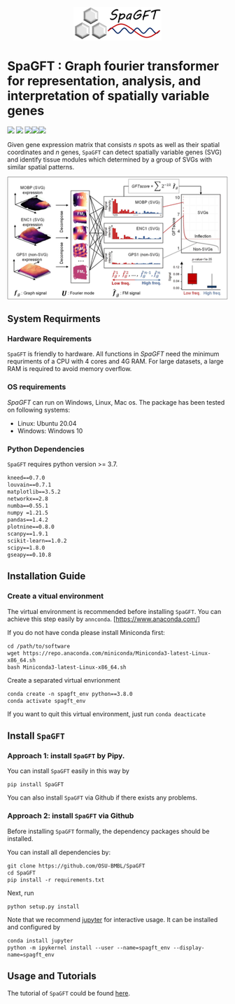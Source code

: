 <p align="center">

   <img src="https://github.com/jxLiu-bio/SpaGFT/blob/master/source/images/SpaGFT_logo.svg?raw=True" width="200">

</p>

# SpaGFT : Graph fourier transformer for representation, analysis, and interpretation of spatially variable genes
<img src="https://img.shields.io/badge/Platform-Linux-green"> <img src="https://img.shields.io/badge/Language-python3-green"> <img src="https://img.shields.io/badge/License-MIT-green"><img src="https://img.shields.io/badge/notebooks-passing-green"><img src="https://img.shields.io/badge/docs-passing-green">

Given gene expression matrix that consists $n$ spots as well as their spatial coordinates and $n$ genes, ```SpaGFT``` can detect spatially variable genes (SVG) and identify tissue modules which determined by a group of SVGs with similar spatial patterns.

<p align="center">

   <img src="https://github.com/jxLiu-bio/SpaGFT/blob/master/source/images/SpaGFT_workflow.svg?raw=True" width="1000">

</p>

## System Requirments
### Hardware Requirements
```SpaGFT``` is friendly to hardware. All functions in _SpaGFT_ need the minimum
requriments of a CPU with 4 cores and 4G RAM. For large datasets, a large RAM is
required to avoid memory overflow.

### OS requirements
_SpaGFT_ can run on Windows, Linux, Mac os. The package has been tested on 
following systems:

- Linux: Ubuntu 20.04
- Windows: Windows 10

### Python Dependencies
```SpaGFT``` requires python version >= 3.7.

``` 
kneed==0.7.0
louvain==0.7.1
matplotlib==3.5.2
networkx==2.8
numba==0.55.1
numpy =1.21.5
pandas==1.4.2
plotnine==0.8.0
scanpy==1.9.1
scikit-learn==1.0.2
scipy==1.8.0
gseapy==0.10.8
```
## Installation Guide
### Create a vitual environment 

The virtual environment is recommended before installing ```SpaGFT```. You can
achieve this step easily by ```annconda```. [https://www.anaconda.com/]

If you do not have conda please install Miniconda first:

```
cd /path/to/software
wget https://repo.anaconda.com/miniconda/Miniconda3-latest-Linux-x86_64.sh
bash Miniconda3-latest-Linux-x86_64.sh
```

Create a separated virtual envrionment
```shell
conda create -n spagft_env python==3.8.0
conda activate spagft_env
```
If you want to quit this virtual environment, just run ``` conda deacticate ```

## Install ```SpaGFT```
### Approach 1: install ```SpaGFT``` by Pipy.
You can install ```SpaGFT``` easily in this way by
```
pip install SpaGFT
```
You can also install ```SpaGFT``` via Github if there exists any problems.
### Approach 2: install ```SpaGFT``` via Github
Before installing ```SpaGFT``` formally, the dependency packages should be installed.

You can install all dependencies by:
```shell
git clone https://github.com/OSU-BMBL/SpaGFT
cd SpaGFT
pip install -r requirements.txt
```
Next, run
```shell
python setup.py install
```

Note that we recommend [jupyter](https://jupyter.org/) for interactive usage. It can be installed and configured by
```
conda install jupyter
python -m ipykernel install --user --name=spagft_env --display-name=spagft_env
```


## Usage and Tutorials
The tutorial of ```SpaGFT``` could be found [here](https://spagft.readthedocs.io/en/latest/).


